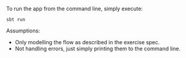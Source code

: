 To run the app from the command line, simply execute:

```sbt run```


Assumptions: 
 - Only modelling the flow as described in the exercise spec.
 - Not handling errors, just simply printing them to the command line.
